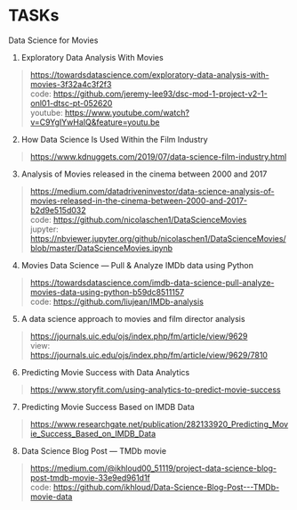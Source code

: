 # TASKs
Data Science for Movies

1. Exploratory Data Analysis With Movies
> https://towardsdatascience.com/exploratory-data-analysis-with-movies-3f32a4c3f2f3 \
> code: https://github.com/jeremy-lee93/dsc-mod-1-project-v2-1-onl01-dtsc-pt-052620 \
> youtube: https://www.youtube.com/watch?v=C9YgIYwHaIQ&feature=youtu.be

2. How Data Science Is Used Within the Film Industry
> https://www.kdnuggets.com/2019/07/data-science-film-industry.html

3. Analysis of Movies released in the cinema between 2000 and 2017
> https://medium.com/datadriveninvestor/data-science-analysis-of-movies-released-in-the-cinema-between-2000-and-2017-b2d9e515d032 \
> code: https://github.com/nicolaschen1/DataScienceMovies \
> jupyter: https://nbviewer.jupyter.org/github/nicolaschen1/DataScienceMovies/blob/master/DataScienceMovies.ipynb

4. Movies Data Science — Pull & Analyze IMDb data using Python
> https://towardsdatascience.com/imdb-data-science-pull-analyze-movies-data-using-python-b59dc8511157 \
> code: https://github.com/liujean/IMDb-analysis

5. A data science approach to movies and film director analysis
> https://journals.uic.edu/ojs/index.php/fm/article/view/9629 \
> view: https://journals.uic.edu/ojs/index.php/fm/article/view/9629/7810

6. Predicting Movie Success with Data Analytics
> https://www.storyfit.com/using-analytics-to-predict-movie-success

7. Predicting Movie Success Based on IMDB Data
> https://www.researchgate.net/publication/282133920_Predicting_Movie_Success_Based_on_IMDB_Data

8. Data Science Blog Post — TMDb movie
> https://medium.com/@ikhloud00_51119/project-data-science-blog-post-tmdb-movie-33e9ed961d1f \
> code: https://github.com/ikhloud/Data-Science-Blog-Post---TMDb-movie-data
